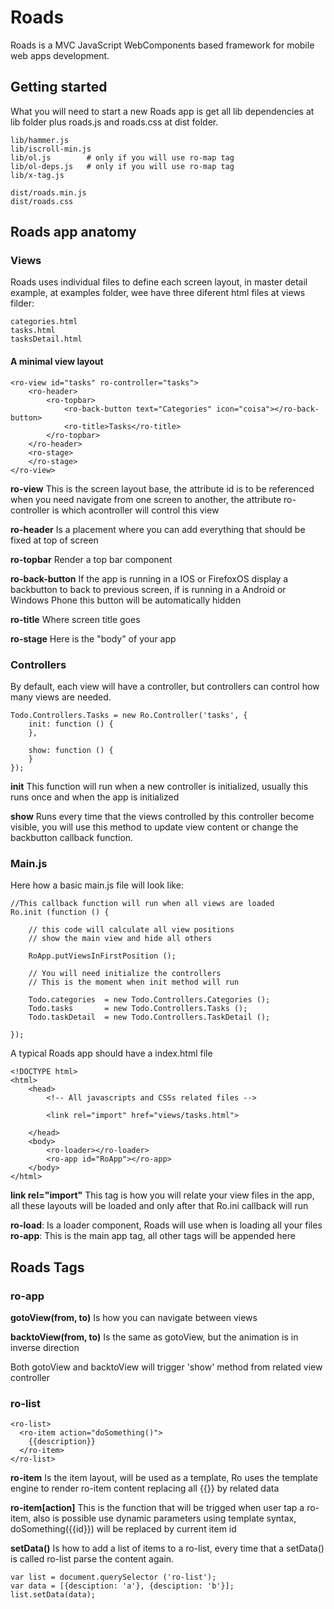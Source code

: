 Roads
=====

Roads is a MVC JavaScript WebComponents based framework for mobile web apps development.

## Getting started

What you will need to start a new Roads app is get all lib dependencies at lib folder plus roads.js and roads.css at dist folder.

	lib/hammer.js
	lib/iscroll-min.js
	lib/ol.js        # only if you will use ro-map tag
	lib/ol-deps.js   # only if you will use ro-map tag
	lib/x-tag.js
	
	dist/roads.min.js
	dist/roads.css

## Roads app anatomy

### Views
Roads uses individual files to define each screen layout, in master detail example, at examples folder, wee have three diferent html files at views filder:

	categories.html
	tasks.html
	tasksDetail.html
	
#### A minimal view layout

	<ro-view id="tasks" ro-controller="tasks">
		<ro-header>
			<ro-topbar>
				<ro-back-button text="Categories" icon="coisa"></ro-back-button>
				<ro-title>Tasks</ro-title>
			</ro-topbar>
		</ro-header>
		<ro-stage>    	
		</ro-stage>
	</ro-view>
	
**ro-view**	This is the screen layout base, the attribute id is to be referenced when you need navigate from one screen to another, the attribute ro-controller is which acontroller will control this view

**ro-header** Is a placement where you can add everything that should be fixed at top of screen

**ro-topbar** Render a top bar component

**ro-back-button** If the app is running in a IOS or FirefoxOS display a backbutton to back to previous screen, if is running in a Android or Windows Phone this button will be automatically hidden

**ro-title** Where screen title goes

**ro-stage** Here is the "body" of your app

### Controllers

By default, each view will have a controller, but controllers can control how many views are needed.

	Todo.Controllers.Tasks = new Ro.Controller('tasks', {
		init: function () {
		},

		show: function () {
		}
	});

**init** This function will run when a new controller is initialized, usually this runs once and when the app is initialized

**show** Runs every time that the views controlled by this controller become visible, you will use this method to update view content or change the backbutton callback function.

### Main.js

Here how a basic main.js file will look like:

	//This callback function will run when all views are loaded
	Ro.init (function () {

		// this code will calculate all view positions
		// show the main view and hide all others
		
    	RoApp.putViewsInFirstPosition ();

		// You will need initialize the controllers
		// This is the moment when init method will run
		
		Todo.categories  = new Todo.Controllers.Categories ();
		Todo.tasks       = new Todo.Controllers.Tasks ();
		Todo.taskDetail  = new Todo.Controllers.TaskDetail ();

	});

A typical Roads app should have a index.html file

	<!DOCTYPE html>
	<html>
		<head>
			<!-- All javascripts and CSSs related files -->
			
			<link rel="import" href="views/tasks.html">
			
		</head>
		<body>
			<ro-loader></ro-loader>
	  		<ro-app id="RoApp"></ro-app>
		</body>
	</html>

**link rel="import"** This tag is how you will relate your view files in the app, all these layouts will be loaded and only after that Ro.ini callback will run

**ro-load**: Is a loader component, Roads will use when is loading all your files
**ro-app**: This is the main app tag, all other tags will be appended here

## Roads Tags

### ro-app

**gotoView(from, to)** Is how you can navigate between views

**backtoView(from, to)** Is the same as gotoView, but the animation is in inverse direction

Both gotoView and backtoView will trigger 'show' method from related view controller

### ro-list

    <ro-list>
      <ro-item action="doSomething()">
        {{description}}
      </ro-item>
    </ro-list>

**ro-item** Is the item layout, will be used as a template, Ro uses the template engine to render ro-item content replacing all {{}} by related data

**ro-item[action]** This is the function that will be trigged when user tap a ro-item, also is possible use dynamic parameters using template syntax, doSomething({{id}}) will be replaced by current item id

**setData()** Is how to add a list of items to a ro-list, every time that a setData() is called ro-list parse the content again.

	var list = document.querySelector ('ro-list');
	var data = [{desciption: 'a'}, {desciption: 'b'}];
	list.setData(data);
